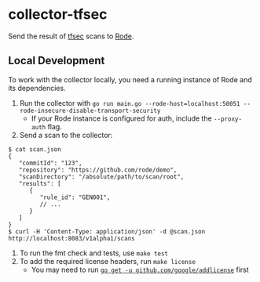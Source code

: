 # collector-tfsec

Send the result of [tfsec](https://tfsec.dev/) scans to [Rode](https://github.com/rode/rode). 

## Local Development

To work with the collector locally, you need a running instance of Rode and its dependencies.

1. Run the collector with `go run main.go --rode-host=localhost:50051 --rode-insecure-disable-transport-security`
    - If your Rode instance is configured for auth, include the `--proxy-auth` flag.
1. Send a scan to the collector:
```
$ cat scan.json
{
   "commitId": "123",
   "repository": "https://github.com/rode/demo",
   "scanDirectory": "/absolute/path/to/scan/root",
   "results": [
      {
         "rule_id": "GEN001",
         // ...
      }
   ]
}
$ curl -H 'Content-Type: application/json' -d @scan.json http://localhost:8083/v1alpha1/scans

```
1. To run the fmt check and tests, use `make test`
1. To add the required license headers, run `make license`
    - You may need to run [`go get -u github.com/google/addlicense`](https://github.com/google/addlicense) first
   